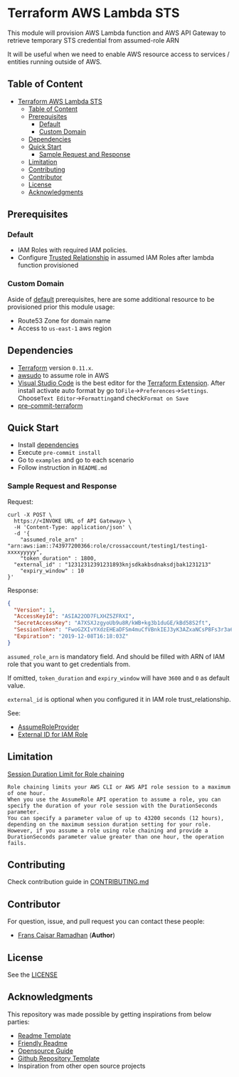 # Terraform AWS Lambda STS

This module will provision AWS Lambda function and AWS API Gateway to retrieve temporary STS credential from assumed-role ARN

It will be useful when we need to enable AWS resource access to services / entities running outside of AWS.

## Table of Content

- [Terraform AWS Lambda STS](#terraform-aws-lambda-sts)
  - [Table of Content](#table-of-content)
  - [Prerequisites](#prerequisites)
    - [Default](#default)
    - [Custom Domain](#custom-domain)
  - [Dependencies](#dependencies)
  - [Quick Start](#quick-start)
    - [Sample Request and Response](#sample-request-and-response)
  - [Limitation](#limitation)
  - [Contributing](#contributing)
  - [Contributor](#contributor)
  - [License](#license)
  - [Acknowledgments](#acknowledgments)

## Prerequisites

### Default

- IAM Roles with required IAM policies.
- Configure [Trusted Relationship](https://aws.amazon.com/premiumsupport/knowledge-center/iam-assume-role-cli/) in assumed IAM Roles after lambda function provisioned

### Custom Domain

Aside of [default](#default) prerequisites, here are some additional resource to be provisioned prior this module usage:

- Route53 Zone for domain name
- Access to `us-east-1` aws region

## Dependencies

- [Terraform](https://releases.hashicorp.com/terraform/) version `0.11.x`.
- [awsudo](https://github.com/makethunder/awsudo) to assume role in AWS
- [Visual Studio Code](https://code.visualstudio.com/download) is the best editor for the [Terraform Extension](https://marketplace.visualstudio.com/items?itemName=mauve.terraform). After install activate auto format by go to`File`→`Preferences`→`Settings`. Choose`Text Editor`→`Formatting`and check`Format on Save`
- [pre-commit-terraform](https://github.com/antonbabenko/pre-commit-terraform)

## Quick Start

- Install [dependencies](#dependencies)
- Execute `pre-commit install`
- Go to `examples` and go to each scenario
- Follow instruction in `README.md`

### Sample Request and Response

Request: 

```curl
curl -X POST \
  https://<INVOKE URL of API Gateway> \
  -H 'Content-Type: application/json' \
  -d '{
	"assumed_role_arn" : "arn:aws:iam::743977200366:role/crossaccount/testing1/testing1-xxxxyyyyy",
	"token_duration" : 1800,
  "external_id" : "12312312391231893knjsdkakbsdnaksdjbak1231213"
	"expiry_window" : 10
}'
```

Response:

```json
{
  "Version": 1,
  "AccessKeyId": "ASIA22OD7FLXHZ5ZFRXI",
  "SecretAccessKey": "A7XSXJzgyoUb9u8R/kWB+kg3b1duGE/kBd58S2ft",
  "SessionToken": "FwoGZXIvYXdzEHEaDFSm4muCfVBnkIEJ3yK3AZxaNCsP8Fs3r3a66SumCZXH2/jd3jrw7FuPdBPxto25WSlKFs14+T+Vim/hxPxeJFTtvDvyrP7OMJCUySLiiSsiVXmWneov/hoxQMm9xYzRxECwdpe3+LMV7y3CZ8om4HsbXvOnPJUwxV//r49fvaiu+3tMu09DQkKyMOn+OJLVmKTK0NpL5ytSAsD7MmqhdPDX9rKJoylumsRtyFFJBqxfuTXXjeyJDiIM3ngEo5E8FE0LvPuZPiirqLTvBTIta/EymgxiGTnJptCPD8ro7X1BaMntWVBb+dZtazXuyYzFY1MyMeY7Ix9XS8wC",
  "Expiration": "2019-12-08T16:18:03Z"
}
```


`assumed_role_arn` is mandatory field. And should be filled with ARN of IAM role that you want to get credentials from.

If omitted, `token_duration` and `expiry_window` will have `3600` and `0` as default value.

`external_id` is optional when you configured it in IAM role trust_relationship.

See:
- [AssumeRoleProvider](https://docs.aws.amazon.com/sdk-for-go/api/aws/credentials/stscreds/#AssumeRoleProvider)
- [External ID for IAM Role](https://docs.aws.amazon.com/IAM/latest/UserGuide/id_roles_create_for-user_externalid.html)

## Limitation

[Session Duration Limit for Role chaining](https://docs.aws.amazon.com/IAM/latest/UserGuide/id_roles_terms-and-concepts.html)
```
Role chaining limits your AWS CLI or AWS API role session to a maximum of one hour. 
When you use the AssumeRole API operation to assume a role, you can specify the duration of your role session with the DurationSeconds parameter. 
You can specify a parameter value of up to 43200 seconds (12 hours), depending on the maximum session duration setting for your role.
However, if you assume a role using role chaining and provide a DurationSeconds parameter value greater than one hour, the operation fails.
```

## Contributing

Check contribution guide in [CONTRIBUTING.md](https://github.com/traveloka/terraform-aws-lambda-sts/blob/master/CONTRIBUTING.md)

## Contributor

For question, issue, and pull request you can contact these people:

- [Frans Caisar Ramadhan](https://github.com/franzramadhan) (**Author**)

## License

See the [LICENSE](https://github.com/traveloka/terraform-aws-lambda-sts/blob/master/LICENSE)

## Acknowledgments

This repository was made possible by getting inspirations from below parties:

- [Readme Template](https://gist.github.com/PurpleBooth/109311bb0361f32d87a2)
- [Friendly Readme](https://rowanmanning.com/posts/writing-a-friendly-readme/)
- [Opensource Guide](https://opensource.guide/starting-a-project/)
- [Github Repository Template](https://github.com/traveloka/terraform-aws-modules-template)
- Inspiration from other open source projects
